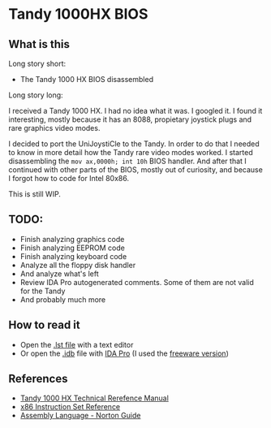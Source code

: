 # Tandy 1000HX BIOS

## What is this

Long story short:

- The Tandy 1000 HX BIOS disassembled


Long story long:

I received a Tandy 1000 HX. I had no idea what it was. I googled it. I found
it interesting, mostly because it has an 8088, propietary joystick plugs and
rare graphics video modes.

I decided to port the UniJoystiCle to the Tandy. In order to do that I
needed to know in more detail how the Tandy rare video modes worked. I started
disassembling the `mov ax,0000h; int 10h` BIOS handler. And after that I
continued with other parts of the BIOS, mostly out of curiosity, and because I
forgot how to code for Intel 80x86.

This is still WIP.

## TODO:

- Finish analyzing graphics code
- Finish analyzing EEPROM code
- Finish analyzing keyboard code
- Analyze all the floppy disk handler
- And analyze what's left
- Review IDA Pro autogenerated comments. Some of them are not valid for the Tandy
- And probably much more


## How to read it

- Open the [.lst file][5] with a text editor
- Or open the [.idb][6] file with [IDA Pro][3] (I used the [freeware version][4])


## References

- [Tandy 1000 HX Technical Rerefence Manual][0]
- [x86 Instruction Set Reference][1]
- [Assembly Language - Norton Guide][2]


[0]: http://bit.ly/2vZjZEO
[1]: https://c9x.me/x86/
[2]: http://www.ousob.com/ng/asm/index.php
[3]: https://www.hex-rays.com/products/ida
[4]: https://www.hex-rays.com/products/ida/support/download_freeware.shtml
[5]: https://github.com/ricardoquesada/tandy1000hx-bios/blob/master/tandy_1000_hx_fc000-fffff.lst
[6]: https://github.com/ricardoquesada/tandy1000hx-bios/blob/master/tandy_1000_hx_fc000-fffff.idb
